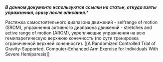 ***В данном документе используются ссылки на статьи, откуда взяты упражнения, сразу после описания.****

Растяжка самостоятельного диапазона движений  - selfrange of motion (SROM), упражнения активного диапазона движений - stretches and active range of motion (AROM), укрепляющие упражнения на всю гемипаретическую  верхнюю конечность (по сути тренировка ограниченной верхней конечности).
[[A Randomized Controlled Trial of Gravity-Supported, Computer-Enhanced Arm Exercise for Individuals With Severe Hemiparesis]]



